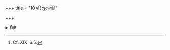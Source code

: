 +++
title = "10 परिस्रुद्भवति"

+++

<details><summary>थिते</summary>

10. That is (called) Parisrut.[^1]  

[^1]: Cf. XIX .6.5. 

</details>
